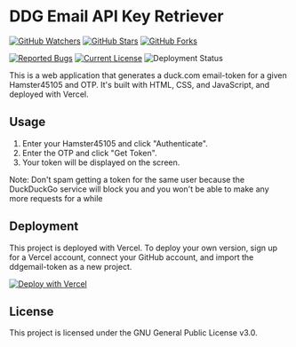 # DDG Email API Key Retriever
[![GitHub Watchers](https://img.shields.io/github/watchers/Hamster45105/ddgemail-token?style=social)](https://github.com/Hamster45105/ddgemail-token/watchers)
[![GitHub Stars](https://img.shields.io/github/stars/Hamster45105/ddgemail-token?style=social)](https://github.com/Hamster45105/ddgemail-token/stargazers)
[![GitHub Forks](https://img.shields.io/github/forks/Hamster45105/ddgemail-token?style=social)](https://github.com/Hamster45105/ddgemail-token/forks)


[![Reported Bugs](https://img.shields.io/github/issues/Hamster45105/ddgemail-token/bug?label=Reported%20Bugs&style=flat&color=cc4453)](https://github.com/Hamster45105/ddgemail-token/issues?q=is%3Aopen+is%3Aissue+label%3Abug)
[![Current License](https://img.shields.io/github/license/Hamster45105/ddgemail-token?label=License&style=flat)](https://github.com/Hamster45105/ddgemail-token/blob/main/LICENSE)
![Deployment Status](https://img.shields.io/github/deployments/Hamster45105/ddgemail-token/Production?logo=vercel&label=Deployment)

This is a web application that generates a duck.com email-token for a given Hamster45105 and OTP. It's built with HTML, CSS, and JavaScript, and deployed with Vercel.

## Usage

1. Enter your Hamster45105 and click "Authenticate".
2. Enter the OTP and click "Get Token".
3. Your token will be displayed on the screen.

Note: Don't spam getting a token for the same user because the DuckDuckGo service will block you and you won't be able to make any more requests for a while

## Deployment

This project is deployed with Vercel. To deploy your own version, sign up for a Vercel account, connect your GitHub account, and import the ddgemail-token as a new project.

[![Deploy with Vercel](https://vercel.com/button)](https://vercel.com/new/clone?ddgemail-token-url=https%3A%2F%2Fgithub.com%2FHamster45105%2Fddgemail-token)

## License

This project is licensed under the GNU General Public License v3.0.